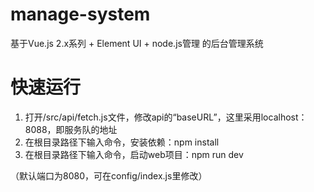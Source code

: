 # manage-system #
基于Vue.js 2.x系列 + Element UI + node.js管理 的后台管理系统

# 快速运行
1. 打开/src/api/fetch.js文件，修改api的“baseURL”，这里采用localhost：8088，即服务队的地址
2. 在根目录路径下输入命令，安装依赖：npm install
3. 在根目录路径下输入命令，启动web项目：npm run dev

（默认端口为8080，可在config/index.js里修改）